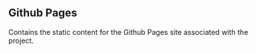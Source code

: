 ## Github Pages

Contains the static content for the Github Pages site associated with the project.
